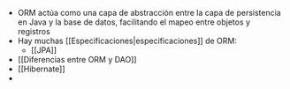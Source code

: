 - ORM actúa como una capa de abstracción entre la capa de persistencia en Java y la base de datos, facilitando el mapeo entre objetos y registros
- Hay muchas [[Especificaciones|especificaciones]] de ORM:
	- [[JPA]] 
- [[Diferencias entre ORM y DAO]] 
- [[Hibernate]] 
- 